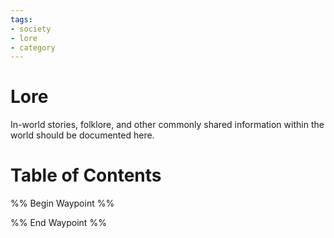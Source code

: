 ```yaml
---
tags:
- society
- lore
- category
---
```

# Lore
In-world stories, folklore, and other commonly shared information within the world should be documented here.
# Table of Contents
%% Begin Waypoint %%


%% End Waypoint %%
